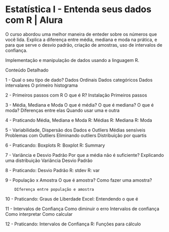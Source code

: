 # Estatística I - Entenda seus dados com R | Alura

O curso abordou uma melhor maneira de enteder sobre os números que você lida. Explica a diferença entre média, mediana e moda na prática, e para que serve o desvio padrão, criação de amostras, uso de intervalos de confiança.

Implementação e manipulação de dados usando a linguagem R.

Conteúdo Detalhado

   1 - Qual o seu tipo de dado?
        Dados Ordinais
        Dados categóricos
        Dados intervalares
        O primeiro histograma
        
   2 - Primeiros passos com R
        O que é R?
        Instalação
        Primeiros passos
        
   3 - Média, Mediana e Moda
        O que é média?
        O que é mediana?
        O que é moda?
        Diferenças entre elas
        Quando usar uma e outra
        
   4 - Praticando Média, Mediana e Moda
        R: Médias
        R: Mediana
        R: Moda
        
   5 - Variabilidade, Dispersão dos Dados e Outliers
        Médias sensíveis
        Problemas com Outliers
        Eliminando outliers
        Distribuição por quartis
        
   6 - Praticando: Boxplots
        R: Boxplot
        R: Summary
        
   7 - Variância e Desvio Padrão
        Por que a média não é suficiente?
        Explicando uma distribuição
        Variância
        Desvio Padrão
        
   8 - Praticando: Desvio Padrão
        R: stdev
        R: var
        
   9 - População x Amostra
        O que é amostra?
        Como fazer uma amostra?
        
        DIferença entre população e amostra
  10 - Praticando: Graus de Liberdade
        Excel: Entendendo o que é
        
  11 - Intervalos de Confiança
        Como diminuir o erro
        Intervalos de confiança
        Como interpretar
        Como calcular
        
  12 - Praticando: Intervalos de Confiança
        R: Funções para cálculo
